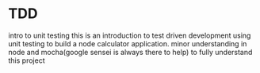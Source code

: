 # TDD
intro to unit testing
this is an introduction to test driven development using unit testing to build a node calculator application.
minor understanding in node and mocha(google sensei is always there to help) to fully understand this project
